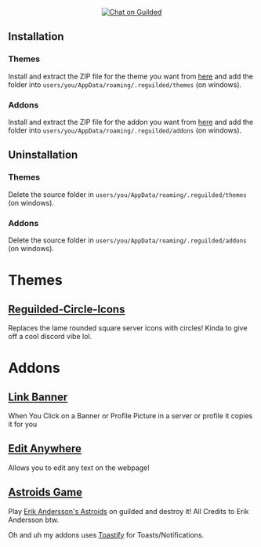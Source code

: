 <p align="center">
<a href="https://www.guilded.gg/i/2yenj7K2">
<img src="https://img.shields.io/static/v1?label=Chat%20on&message=Guilded&style=flat-square&color=F5C400" alt="Chat on Guilded" />
</a>
</p>

## Installation

### Themes

Install and extract the ZIP file for the theme you want from [here](https://github.com/catgirIz/levguilded/releases) and add the folder into `users/you/AppData/roaming/.reguilded/themes` (on windows).

### Addons

Install and extract the ZIP file for the addon you want from [here](https://github.com/catgirIz/levguilded/releases) and add the folder into `users/you/AppData/roaming/.reguilded/addons` (on windows).

## Uninstallation

### Themes

Delete the source folder in `users/you/AppData/roaming/.reguilded/themes` (on windows).

### Addons

Delete the source folder in `users/you/AppData/roaming/.reguilded/addons` (on windows).

# Themes

## [Reguilded-Circle-Icons](https://github.com/catgirIz/levguilded/tree/main/Circle%20Icons)

Replaces the lame rounded square server icons with circles! Kinda to give off a cool discord vibe lol.

# Addons

## [Link Banner](https://github.com/catgirIz/levguilded/tree/main/Link%20Banner)

When You Click on a Banner or Profile Picture in a server or profile it copies it for you

## [Edit Anywhere](https://github.com/catgirIz/levguilded/tree/main/Edit%20Anywhere)

Allows you to edit any text on the webpage!

## [Astroids Game](https://github.com/catgirIz/levguilded/tree/main/Astroids%20Game)

Play [Erik Andersson's Astroids](http://websiteasteroids.com/) on guilded and destroy it! All Credits to Erik Andersson btw.

Oh and uh my addons uses [Toastify](https://github.com/apvarun/toastify-js) for Toasts/Notifications.
